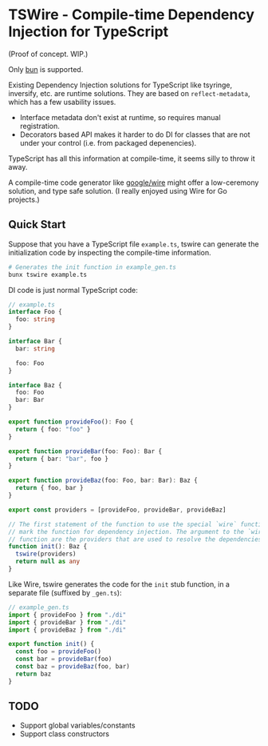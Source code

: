 # TSWire - Compile-time Dependency Injection for TypeScript

(Proof of concept. WIP.)

Only [bun](https://bun.sh/) is supported.

Existing Dependency Injection solutions for TypeScript like tsyringe, inversify, etc. are runtime solutions. They are based on `reflect-metadata`, which has a few usability issues.

- Interface metadata don't exist at runtime, so requires manual registration.
- Decorators based API makes it harder to do DI for classes that are not under your control (i.e. from packaged depenencies).

TypeScript has all this information at compile-time, it seems silly to throw it away.

A compile-time code generator like [google/wire](https://github.com/google/wire) might offer a low-ceremony solution, and type safe solution. (I really enjoyed using Wire for Go projects.)

## Quick Start

Suppose that you have a TypeScript file `example.ts`, tswire can generate the initialization code by inspecting the compile-time information.

```sh
# Generates the init function in example_gen.ts
bunx tswire example.ts
```

DI code is just normal TypeScript code:

```ts
// example.ts
interface Foo {
  foo: string
}

interface Bar {
  bar: string

  foo: Foo
}

interface Baz {
  foo: Foo
  bar: Bar
}

export function provideFoo(): Foo {
  return { foo: "foo" }
}

export function provideBar(foo: Foo): Bar {
  return { bar: "bar", foo }
}

export function provideBaz(foo: Foo, bar: Bar): Baz {
  return { foo, bar }
}

export const providers = [provideFoo, provideBar, provideBaz]

// The first statement of the function to use the special `wire` function to
// mark the function for dependency injection. The argument to the `wire`
// function are the providers that are used to resolve the dependencies.
function init(): Baz {
  tswire(providers)
  return null as any
}
```

Like Wire, tswire generates the code for the `init` stub function, in a separate file (suffixed by `_gen.ts`):

```ts
// example_gen.ts
import { provideFoo } from "./di"
import { provideBar } from "./di"
import { provideBaz } from "./di"

export function init() {
  const foo = provideFoo()
  const bar = provideBar(foo)
  const baz = provideBaz(foo, bar)
  return baz
}
```

## TODO

- Support global variables/constants
- Support class constructors

